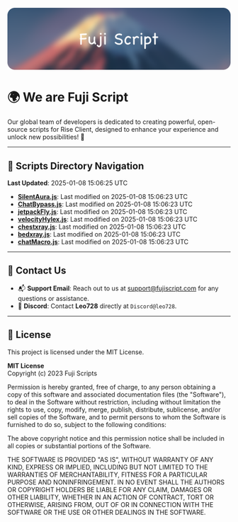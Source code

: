 ![Banner](.github/b.webp)

# 🌍 **We are Fuji Script**

Our global team of developers is dedicated to creating powerful, open-source scripts for Rise Client, designed to enhance your experience and unlock new possibilities! 🌟

---
<!-- SCRIPTS_NAVIGATION_START -->
## 📂 **Scripts Directory Navigation**

**Last Updated**: 2025-01-08 15:06:25 UTC

- **[SilentAura.js](scripts/SilentAura.js)**: Last modified on 2025-01-08 15:06:23 UTC
- **[ChatBypass.js](scripts/ChatBypass.js)**: Last modified on 2025-01-08 15:06:23 UTC
- **[jetpackFly.js](scripts/jetpackFly.js)**: Last modified on 2025-01-08 15:06:23 UTC
- **[velocityHylex.js](scripts/velocityHylex.js)**: Last modified on 2025-01-08 15:06:23 UTC
- **[chestxray.js](scripts/chestxray.js)**: Last modified on 2025-01-08 15:06:23 UTC
- **[bedxray.js](scripts/bedxray.js)**: Last modified on 2025-01-08 15:06:23 UTC
- **[chatMacro.js](scripts/chatMacro.js)**: Last modified on 2025-01-08 15:06:23 UTC

<!-- SCRIPTS_NAVIGATION_END -->

---

## 💬 **Contact Us**  
- 📬 **Support Email**: Reach out to us at [support@fujiscript.com](mailto:support@fujiscript.com) for any questions or assistance.  
- 💬 **Discord**: Contact **Leo728** directly at `Discord@leo728`.

---

## 📜 **License**

This project is licensed under the MIT License.  

**MIT License**  
Copyright (c) 2023 Fuji Scripts  

Permission is hereby granted, free of charge, to any person obtaining a copy of this software and associated documentation files (the "Software"), to deal in the Software without restriction, including without limitation the rights to use, copy, modify, merge, publish, distribute, sublicense, and/or sell copies of the Software, and to permit persons to whom the Software is furnished to do so, subject to the following conditions:  

The above copyright notice and this permission notice shall be included in all copies or substantial portions of the Software.  

THE SOFTWARE IS PROVIDED "AS IS", WITHOUT WARRANTY OF ANY KIND, EXPRESS OR IMPLIED, INCLUDING BUT NOT LIMITED TO THE WARRANTIES OF MERCHANTABILITY, FITNESS FOR A PARTICULAR PURPOSE AND NONINFRINGEMENT. IN NO EVENT SHALL THE AUTHORS OR COPYRIGHT HOLDERS BE LIABLE FOR ANY CLAIM, DAMAGES OR OTHER LIABILITY, WHETHER IN AN ACTION OF CONTRACT, TORT OR OTHERWISE, ARISING FROM, OUT OF OR IN CONNECTION WITH THE SOFTWARE OR THE USE OR OTHER DEALINGS IN THE SOFTWARE.  
